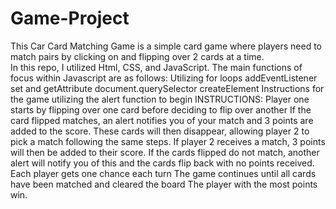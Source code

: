 # Game-Project
This Car Card Matching Game is a simple card game where players need to match pairs by clicking on and flipping over 2 cards at a time.  
In this repo, I utilized Html, CSS, and JavaScript.
The main functions of focus within Javascript are as follows:
Utilizing for loops
addEventListener
set and getAttribute
document.querySelector
createElement
Instructions for the game utilizing the alert function to begin
INSTRUCTIONS:
Player one starts by flipping over one card before deciding to flip over another
If the card flipped matches, an alert notifies you of your match and 3 points are added to the score.
These cards will then disappear, allowing player 2 to pick a match following the same steps. If player 2 receives a match, 3 points will then be added to their score. 
If the cards flipped do not match, another alert will notify you of this and the cards flip back with no points received. 
Each player gets one chance each turn
The game continues until all cards have been matched and cleared the board
The player with the most points win.
